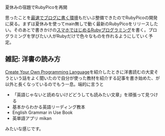 夏休みの宿題でRubyPicoを再開
<!-- 10328749687178504418 -->
思ったことを[最速でブログに書く環境](http://ongaeshi.hatenablog.com/entry/hatenablog-writer)もだいぶ整備できたのでRubyPicoの開発に戻る。まずは夏休みを使ってmain無しで動く最新のRubyPicoをリリースしたい。そのあとで書きかけの[スマホではじめるRubyプログラミング](http://rubypico.ongaeshi.me/ja/doc/sumaho_de_ruby/)を書く。プログラミングを学びたい人がRubyだけで色々なものを作れるようにしていく予定。

## 雑記: 洋書の読み方
[Create Your Own Programming Language](http://ongaeshi.hatenablog.com/entry/create-your-own-programming-language)を紹介したときに洋書読むの大変そうという話をよく聞いたので自分が使った教材を紹介する記事を書き始めた、が以外と長くなっているのでもう一息。端的に言うと

- 「英語じゃないと読めないけどどうしても読みたい文章」を頑張って見つける
- 基本からわかる英語リーディング教本
- English Grammar in Use Book
- 英単語アプリ mikan

みたいな感じです。
